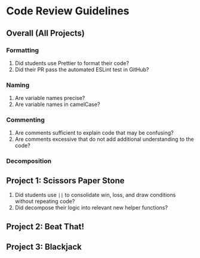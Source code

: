 # Code Review Guidelines

## Overall \(All Projects\)

### Formatting

1. Did students use Prettier to format their code?
2. Did their PR pass the automated ESLint test in GitHub?

### Naming

1. Are variable names precise?
2. Are variable names in camelCase?

### Commenting

1. Are comments sufficient to explain code that may be confusing?
2. Are comments excessive that do not add additional understanding to the code?

### Decomposition

## Project 1: Scissors Paper Stone

1. Did students use `||` to consolidate win, loss, and draw conditions without repeating code?
2. Did  decompose their logic into relevant new helper functions?

## Project 2: Beat That!

## Project 3: Blackjack


